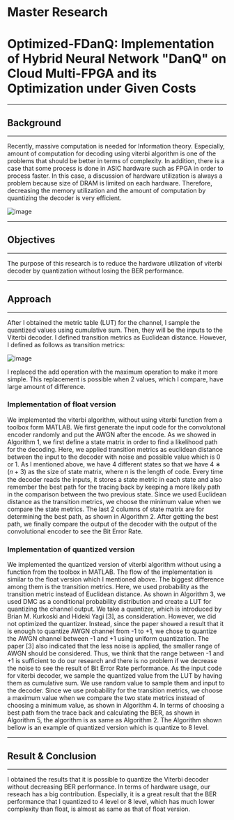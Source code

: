 # Master Research
# Optimized-FDanQ: Implementation of Hybrid Neural Network "DanQ" on Cloud Multi-FPGA and its Optimization under Given Costs

- - -
## Background
- - -
Recently, massive computation is needed for Information theory. Especially, amount of computation for decoding using viterbi algorithm is one of the problems that should be better in terms of complexity. In addition, there is a case that some process is done in ASIC hardware such as FPGA in order to process faster. In this case, a discussion of hardware utilization is always a problem because size of DRAM is limited on each hardware. Therefore, decreasing the memory utilization and the amount of computation by quantizing the decoder is very efficient.  

![image](https://github.com/tinaba96/master_old/assets/57109730/174ec645-47a6-4e3b-a164-5fe8b234bd67)


- - -
## Objectives
- - -
The purpose of this research is to reduce the hardware utilization of viterbi decoder by quantization without losing the BER performance.

- - -
## Approach
- - -
After I obtained the metric table (LUT) for the channel, I sample the quantized values using cumulative sum. Then, they will be the inputs to the Viterbi decoder. 
I defined transition metrics as Euclidean distance. However, I defined as follows as transition metrics:

![image](https://github.com/tinaba96/master_old/assets/57109730/58886568-80fe-450e-8591-c0cca6f5bd5f)

I replaced the add operation with the maximum operation to make it more simple. This replacement is possible when 2 values, which I compare, have large amount of difference.

### Implementation of float version
We implemented the viterbi algorithm, without using viterbi function from a toolbox form MATLAB. We first generate the input code for the convolutonal encoder randomly and put the AWGN after the encode. As we showed in Algorithm 1, we first define a state matrix in order to find a likelihood path for the decoding. Here, we applied transition metrics as euclidean distance between the input to the decoder with noise and possible value which is 0 or 1. As I mentioned above, we have 4 different states so that we have 4 ∗ (𝑛 + 3) as the size of state matrix, where n is the length of code. Every time the decoder reads the inputs, it stores a state metric in each state and also remember the best path for the tracing back by keeping a more likely path in the comparison between the two previous state. Since we used Euclidean distance as the transition metrics, we choose the minimum value when we compare the state metrics. The last 2 columns of state matrix are for determining the best path, as shown in Algorithm 2. After getting the best path, we finally compare the output of the decoder with the output of the convolutional encoder to see the Bit Error Rate.



### Implementation of quantized version

We implemented the quantized version of viterbi algorithm without using a function from the toolbox in MATLAB. The flow of the implementation is similar to the float version which I mentioned above. The biggest difference among them is the transition metrics. Here, we used probability as the transition metric instead of Euclidean distance. As shown in Algorithm 3, we used DMC as a conditional probability distribution and create a LUT for quantizing the channel output. We take a quantizer, which is introduced by Brian M. Kurkoski and Hideki Yagi [3], as consideration. However, we did not optimized the quantizer. Instead, since the paper showed a result that it is enough to quantize AWGN channel from -1 to +1, we chose to quantize the AWGN channel between -1 and +1 using uniform quantization. The paper [3] also indicated that the less noise is applied, the smaller range of AWGN should be considered. Thus, we think that the range between -1 and +1 is sufficient to do our research and there is no problem if we decrease the noise to see the result of Bit Error Rate performance.
As the input code for viterbi decoder, we sample the quantized value from the LUT by having them as cumulative sum. We use random value to sample them and input to the decoder. Since we use probability for the transition metrics, we choose a maximum value when we compare the two state metrics instead of choosing a minimum value, as shown in Algorithm 4. In terms of choosing a best path from the trace back and calculating the BER, as shown in Algorithm 5, the algorithm is as same as Algorithm 2. The Algorithm shown bellow is an example of quantized version which is quantize to 8 level.

- - -
## Result & Conclusion
- - -
I obtained the results that it is possible to quantize the Viterbi decoder without decreasing BER performance. In terms of hardware usage, our reseach has a big contribution. Especially, it is a great result that the BER performance that I quantized to 4 level or 8 level, which has much lower complexity than float, is almost as same as that of float version.






